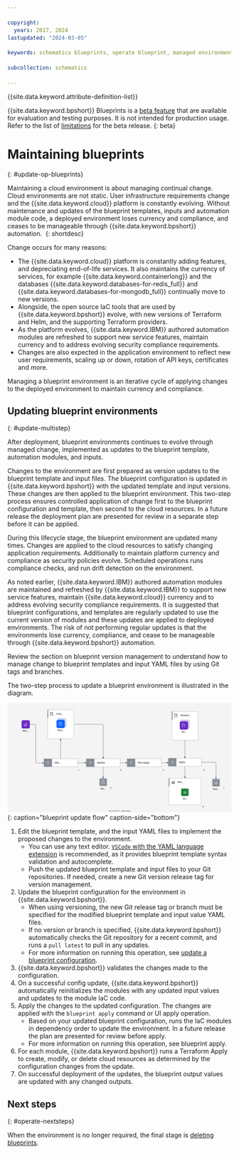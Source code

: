 ```yaml
---

copyright:
  years: 2017, 2024
lastupdated: "2024-03-05"

keywords: schematics blueprints, operate blueprint, managed environments

subcollection: schematics

---
```


{{site.data.keyword.attribute-definition-list}}

{{site.data.keyword.bpshort}} Blueprints is a [beta feature](/docs/schematics?topic=schematics-bp-beta-limitations) that are available for evaluation and testing purposes. It is not intended for production usage. Refer to the list of [limitations](/docs/schematics?topic=schematics-bp-beta-limitations#sc-bp-beta-limitation) for the beta release.
{: beta}

# Maintaining blueprints
{: #update-op-blueprints}

Maintaining a cloud environment is about managing continual change. Cloud environments are not static. User infrastructure requirements change and the {{site.data.keyword.cloud}} platform is constantly evolving. Without maintenance and updates of the blueprint templates, inputs and automation module code, a deployed environment loses currency and compliance, and ceases to be manageable through {{site.data.keyword.bpshort}} automation. 
{: shortdesc}

Change occurs for many reasons:
- The {{site.data.keyword.cloud}} platform is constantly adding features, and depreciating end-of-life services. It also maintains the currency of services, for example {{site.data.keyword.containerlong}} and the databases {{site.data.keyword.databases-for-redis_full}} and {{site.data.keyword.databases-for-mongodb_full}} continually move to new versions. 
- Alongside, the open source IaC tools that are used by {{site.data.keyword.bpshort}} evolve, with new versions of Terraform and Helm, and the supporting Terraform providers.
- As the platform evolves, {{site.data.keyword.IBM}} authored automation modules are refreshed to support new service features, maintain currency and to address evolving security compliance requirements.
- Changes are also expected in the application environment to reflect new user requirements, scaling up or down, rotation of API keys, certificates and more. 

Managing a blueprint environment is an iterative cycle of applying changes to the deployed environment to maintain currency and compliance.  

## Updating blueprint environments
{: #update-multistep}

After deployment, blueprint environments continues to evolve through managed change, implemented as updates to the blueprint template, automation modules, and inputs.

Changes to the environment are first prepared as version updates to the blueprint template and input files. The blueprint configuration is updated in {{site.data.keyword.bpshort}} with the updated template and input versions. These changes are then applied to the blueprint environment. This two-step process ensures controlled application of change first to the blueprint configuration and template, then second to the cloud resources. In a future release the deployment plan are presented for review in a separate step before it can be applied.

During this lifecycle stage, the blueprint environment are updated many times. Changes are applied to the cloud resources to satisfy changing application requirements. Additionally to maintain platform currency and compliance as security policies evolve. Scheduled operations runs compliance checks, and run drift detection on the environment. 

As noted earlier, {{site.data.keyword.IBM}} authored automation modules are maintained and refreshed by {{site.data.keyword.IBM}} to support new service features, maintain {{site.data.keyword.cloud}} currency and to address evolving security compliance requirements. It is suggested that blueprint configurations, and templates are regularly updated to use the current version of modules and these updates are applied to deployed environments. The risk of not performing regular updates is that the environments lose currency, compliance, and cease to be manageable through {{site.data.keyword.bpshort}} automation. 

Review the section on blueprint version management to understand how to manage change to blueprint templates and input YAML files by using Git tags and branches.

The two-step process to update a blueprint environment is illustrated in the diagram.

![blueprint update flow](/images/new/bp-update.svg){: caption="blueprint update flow" caption-side="bottom"}

1. Edit the blueprint template, and the input YAML files to implement the proposed changes to the environment. 
    - You can use any text editor. [`VSCode` with the YAML language extension](/docs/schematics?topic=schematics-edit-blueprints) is recommended, as it provides blueprint template syntax validation and autocomplete.    
    - Push the updated blueprint template and input files to your Git repositories. If needed, create a new Git version release tag for version management. 
2. Update the blueprint configuration for the environment in {{site.data.keyword.bpshort}}. 
    - When using versioning, the new Git release tag or branch must be specified for the modified blueprint template and input value YAML files.
    - If no version or branch is specified, {{site.data.keyword.bpshort}} automatically checks the Git repository for a recent commit, and runs a `pull latest` to pull in any updates. 
    - For more information on running this operation, see [update a blueprint configuration](/docs/schematics?topic=schematics-update-blueprint).
3. {{site.data.keyword.bpshort}} validates the changes made to the configuration.  
4. On a successful config update, {{site.data.keyword.bpshort}} automatically reinitializes the modules with any updated input values and updates to the module IaC code.  
5. Apply the changes to the updated configuration. The changes are applied with the `blueprint apply` command or UI apply operation.
    - Based on your updated blueprint configuration, runs the IaC modules in dependency order to update the environment. In a future release the plan are presented for review before apply. 
    - For more information on running this operation, see blueprint apply.  
6. For each module, {{site.data.keyword.bpshort}} runs a Terraform Apply to create, modify, or delete cloud resources as determined by the configuration changes from the update. 
7. On successful deployment of the updates, the blueprint output values are updated with any changed outputs.

## Next steps
{: #operate-nextsteps}

When the environment is no longer required, the final stage is [deleting blueprints](/docs/schematics?topic=schematics-delete-blueprint).

